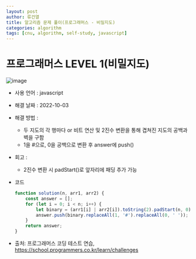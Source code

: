 ```yaml
---
layout: post
author: 류건열
title: 알고리즘 문제 풀이(프로그래머스 - 비밀지도)
categories: algorithm
tags: [cnu, algorithm, self-study, javascript]
---
```


# 프로그래머스 LEVEL 1(비밀지도)

  ![image](https://user-images.githubusercontent.com/34560965/193539211-a5797ece-c7c3-43fa-b2ac-d84ed5701463.png)

  - 사용 언어 : javascript

  - 해결 날짜 : 2022-10-03

  - 해결 방법 :
    - 두 지도의 각 행마다 or 비트 연산 및 2진수 변환을 통해 겹쳐진 지도의 공백과 벽을 구함
    - 1을 #으로, 0을 공백으로 변환 후 answer에 push()

  - 회고 : 
    - 2진수 변환 시 padStart()로 앞자리에 패딩 추가 가능

  - 코드

    ```javascript
    function solution(n, arr1, arr2) {
        const answer = [];
        for (let i = 0; i < n; i++) {
            let binary = (arr1[i] | arr2[i]).toString(2).padStart(n, 0);
            answer.push(binary.replaceAll(1, '#').replaceAll(0, ' '));
        }
        return answer;
    }
    ```
    
  - 출처: 프로그래머스 코딩 테스트 연습, https://school.programmers.co.kr/learn/challenges
